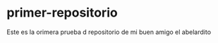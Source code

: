 primer-repositorio
==================

Este es la orimera prueba d repositorio de mi buen amigo el abelardito
